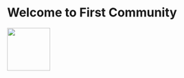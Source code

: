 <h1>Welcome to First Community</h1>
<div>
    <img src="https://media.giphy.com/media/M9gbBd9nbDrOTu1Mqx/giphy.gif" width="100"/>
</div>